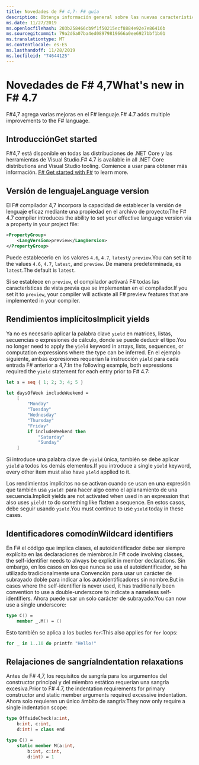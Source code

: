 ```yaml
---
title: Novedades de F# 4,7- F# guía
description: Obtenga información general sobre las nuevas características disponibles en F# 4,7.
ms.date: 11/27/2019
ms.openlocfilehash: 203b258466cb9f1f50215ecf8884e92e7e86416b
ms.sourcegitcommit: 79a2d6a07ba4ed08979819666a0ee6927bbf1b01
ms.translationtype: MT
ms.contentlocale: es-ES
ms.lasthandoff: 11/28/2019
ms.locfileid: "74644125"
---
```

# <a name="whats-new-in-f-47"></a><span data-ttu-id="a288d-103">Novedades de F# 4,7</span><span class="sxs-lookup"><span data-stu-id="a288d-103">What's new in F# 4.7</span></span>

<span data-ttu-id="a288d-104">F#4,7 agrega varias mejoras en el F# lenguaje.</span><span class="sxs-lookup"><span data-stu-id="a288d-104">F# 4.7 adds multiple improvements to the F# language.</span></span>

## <a name="get-started"></a><span data-ttu-id="a288d-105">Introducción</span><span class="sxs-lookup"><span data-stu-id="a288d-105">Get started</span></span>

<span data-ttu-id="a288d-106">F#4,7 está disponible en todas las distribuciones de .NET Core y las herramientas de Visual Studio.</span><span class="sxs-lookup"><span data-stu-id="a288d-106">F# 4.7 is available in all .NET Core distributions and Visual Studio tooling.</span></span> <span data-ttu-id="a288d-107">Comience a usar para obtener más información. [ F# ](../get-started/index.md)</span><span class="sxs-lookup"><span data-stu-id="a288d-107">[Get started with F#](../get-started/index.md) to learn more.</span></span>

## <a name="language-version"></a><span data-ttu-id="a288d-108">Versión de lenguaje</span><span class="sxs-lookup"><span data-stu-id="a288d-108">Language version</span></span>

<span data-ttu-id="a288d-109">El F# compilador 4,7 incorpora la capacidad de establecer la versión de lenguaje eficaz mediante una propiedad en el archivo de proyecto:</span><span class="sxs-lookup"><span data-stu-id="a288d-109">The F# 4.7 compiler introduces the ability to set your effective language version via a property in your project file:</span></span>

```xml
<PropertyGroup>
    <LangVersion>preview</LangVersion>
</PropertyGroup>
```

<span data-ttu-id="a288d-110">Puede establecerlo en los valores `4.6`, `4.7`, `latest`y `preview`.</span><span class="sxs-lookup"><span data-stu-id="a288d-110">You can set it to the values `4.6`, `4.7`, `latest`, and `preview`.</span></span> <span data-ttu-id="a288d-111">De manera predeterminada, es `latest`.</span><span class="sxs-lookup"><span data-stu-id="a288d-111">The default is `latest`.</span></span>

<span data-ttu-id="a288d-112">Si se establece en `preview`, el compilador activará F# todas las características de vista previa que se implementan en el compilador.</span><span class="sxs-lookup"><span data-stu-id="a288d-112">If you set it to `preview`, your compiler will activate all F# preview features that are implemented in your compiler.</span></span>

## <a name="implicit-yields"></a><span data-ttu-id="a288d-113">Rendimientos implícitos</span><span class="sxs-lookup"><span data-stu-id="a288d-113">Implicit yields</span></span>

<span data-ttu-id="a288d-114">Ya no es necesario aplicar la palabra clave `yield` en matrices, listas, secuencias o expresiones de cálculo, donde se puede deducir el tipo.</span><span class="sxs-lookup"><span data-stu-id="a288d-114">You no longer need to apply the `yield` keyword in arrays, lists, sequences, or computation expressions where the type can be inferred.</span></span> <span data-ttu-id="a288d-115">En el ejemplo siguiente, ambas expresiones requerían la instrucción `yield` para cada entrada F# anterior a 4,7:</span><span class="sxs-lookup"><span data-stu-id="a288d-115">In the following example, both expressions required the `yield` statement for each entry prior to F# 4.7:</span></span>

```fsharp
let s = seq { 1; 2; 3; 4; 5 }

let daysOfWeek includeWeekend =
    [ 
        "Monday"
        "Tuesday"
        "Wednesday"
        "Thursday"
        "Friday"
        if includeWeekend then 
            "Saturday"
            "Sunday"
    ] 
```

<span data-ttu-id="a288d-116">Si introduce una palabra clave de `yield` única, también se debe aplicar `yield` a todos los demás elementos.</span><span class="sxs-lookup"><span data-stu-id="a288d-116">If you introduce a single `yield` keyword, every other item must also have `yield` applied to it.</span></span>

<span data-ttu-id="a288d-117">Los rendimientos implícitos no se activan cuando se usan en una expresión que también usa `yield!` para hacer algo como el aplanamiento de una secuencia.</span><span class="sxs-lookup"><span data-stu-id="a288d-117">Implicit yields are not activated when used in an expression that also uses `yield!` to do something like flatten a sequence.</span></span> <span data-ttu-id="a288d-118">En estos casos, debe seguir usando `yield`.</span><span class="sxs-lookup"><span data-stu-id="a288d-118">You must continue to use `yield` today in these cases.</span></span>

## <a name="wildcard-identifiers"></a><span data-ttu-id="a288d-119">Identificadores comodín</span><span class="sxs-lookup"><span data-stu-id="a288d-119">Wildcard identifiers</span></span>

<span data-ttu-id="a288d-120">En F# el código que implica clases, el autoidentificador debe ser siempre explícito en las declaraciones de miembros.</span><span class="sxs-lookup"><span data-stu-id="a288d-120">In F# code involving classes, the self-identifier needs to always be explicit in member declarations.</span></span> <span data-ttu-id="a288d-121">Sin embargo, en los casos en los que nunca se usa el autoidentificador, se ha utilizado tradicionalmente una Convención para usar un carácter de subrayado doble para indicar a los autoidentificadores sin nombre.</span><span class="sxs-lookup"><span data-stu-id="a288d-121">But in cases where the self-identifier is never used, it has traditionally been convention to use a double-underscore to indicate a nameless self-identifiers.</span></span> <span data-ttu-id="a288d-122">Ahora puede usar un solo carácter de subrayado:</span><span class="sxs-lookup"><span data-stu-id="a288d-122">You can now use a single underscore:</span></span>

```fsharp
type C() =
    member _.M() = ()
```

<span data-ttu-id="a288d-123">Esto también se aplica a los bucles `for`:</span><span class="sxs-lookup"><span data-stu-id="a288d-123">This also applies for `for` loops:</span></span>

```fsharp
for _ in 1..10 do printfn "Hello!"
```

## <a name="indentation-relaxations"></a><span data-ttu-id="a288d-124">Relajaciones de sangría</span><span class="sxs-lookup"><span data-stu-id="a288d-124">Indentation relaxations</span></span>

<span data-ttu-id="a288d-125">Antes de F# 4,7, los requisitos de sangría para los argumentos del constructor principal y del miembro estático requerían una sangría excesiva.</span><span class="sxs-lookup"><span data-stu-id="a288d-125">Prior to F# 4.7, the indentation requirements for primary constructor and static member arguments required excessive indentation.</span></span> <span data-ttu-id="a288d-126">Ahora solo requieren un único ámbito de sangría:</span><span class="sxs-lookup"><span data-stu-id="a288d-126">They now only require a single indentation scope:</span></span>

```fsharp
type OffsideCheck(a:int,
    b:int, c:int,
    d:int) = class end

type C() =
    static member M(a:int,
        b:int, c:int,
        d:int) = 1
```
